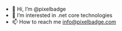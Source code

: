 - 👋 Hi, I’m @pixelbadge
- 👀 I’m interested in .net core technologies
- 📫 How to reach me info@pixelbadge.com
